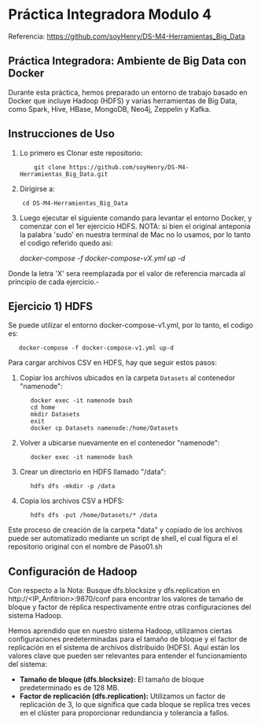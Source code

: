 # Práctica Integradora Modulo 4

Referencia: https://github.com/soyHenry/DS-M4-Herramientas_Big_Data


## Práctica Integradora: Ambiente de Big Data con Docker

Durante esta práctica, hemos preparado un entorno de trabajo basado en Docker que incluye Hadoop (HDFS) y varias herramientas de Big Data, como Spark, Hive, HBase, MongoDB, Neo4j, Zeppelin y Kafka.

## Instrucciones de Uso

1. Lo primero es Clonar este repositorio:

   ```
       git clone https://github.com/soyHenry/DS-M4-Herramientas_Big_Data.git
   ```
2. Dirigirse a:

```
    cd DS-M4-Herramientas_Big_Data
```

3. Luego ejecutar el siguiente comando para levantar el entorno Docker, y comenzar con el 1er ejercicio HDFS.
   NOTA: si bien el original anteponia la palabra 'sudo' en nuestra terminal de Mac no lo usamos, por lo tanto el codigo referido quedo asi: 

   *docker-compose -f docker-compose-vX.yml up -d*

Donde la letra 'X' sera reemplazada por el valor de referencia marcada al principio de cada ejercicio.-
   

## Ejercicio 1) HDFS

Se puede utilizar el entorno docker-compose-v1.yml, por lo tanto, el codigo es: 

```
   docker-compose -f docker-compose-v1.yml up-d
```

Para cargar archivos CSV en HDFS, hay que seguir estos pasos:

1. Copiar los archivos ubicados en la carpeta `Datasets` al contenedor "namenode":

   ``` 
      docker exec -it namenode bash
      cd home
      mkdir Datasets
      exit
      docker cp Datasets namenode:/home/Datasets

   ```

3. Volver a ubicarse nuevamente en el contenedor "namenode":

   ```
      docker exec -it namenode bash
   ```

4. Crear un directorio en HDFS llamado "/data":

   ```
      hdfs dfs -mkdir -p /data
   ```

5. Copia los archivos CSV a HDFS:

   ```
      hdfs dfs -put /home/Datasets/* /data
   ```

Este proceso de creación de la carpeta "data" y copiado de los archivos puede ser automatizado mediante un script de shell, el cual figura el el repositorio original con el nombre de Paso01.sh

## Configuración de Hadoop

Con respecto a la Nota: Busque dfs.blocksize y dfs.replication en http://<IP_Anfitrion>:9870/conf para encontrar los valores de tamaño de bloque y factor de réplica respectivamente entre otras configuraciones del sistema Hadoop.

Hemos aprendido que en nuestro sistema Hadoop, utilizamos ciertas configuraciones predeterminadas para el tamaño de bloque y el factor de replicación en el sistema de archivos distribuido (HDFS). Aquí están los valores clave que pueden ser relevantes para entender el funcionamiento del sistema:

- **Tamaño de bloque (dfs.blocksize):** El tamaño de bloque predeterminado es de 128 MB.
- **Factor de replicación (dfs.replication):** Utilizamos un factor de replicación de 3, lo que significa que cada bloque se replica tres veces en el clúster para proporcionar redundancia y tolerancia a fallos.

